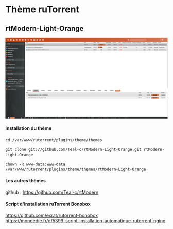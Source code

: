 # Thème ruTorrent

## rtModern-Light-Orange

![alt text](https://raw.githubusercontent.com/Teal-c/rtModern-Light-Orange/master/capture.png "demo")

#### Installation du thème
```
cd /var/www/rutorrent/plugins/theme/themes
```
```
git clone git://github.com/Teal-c/rtModern-Light-Orange.git rtModern-Light-Orange
```
```
chown -R www-data:www-data /var/www/rutorrent/plugins/theme/themes/rtModern-Light-Orange
```
#### Les autres thèmes

github : https://github.com/Teal-c/rtModern

#### Script d'installation ruTorrent Bonobox

https://github.com/exrat/rutorrent-bonobox  
https://mondedie.fr/d/5399-script-installation-automatique-rutorrent-nginx  
